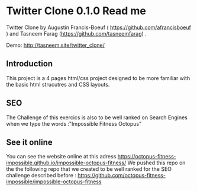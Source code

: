 #  Twitter Clone 0.1.0 Read me 

Twitter Clone  by Augustin Francis-Boeuf ( https://github.com/afrancisboeuf ) and Tasneem Farag (https://github.com/tasneemfarag) .

Demo: http://tasneem.site/twitter_clone/

## Introduction

This project is a 4 pages html/css project designed to be more familiar with the basic html strucutres and CSS layouts.

## SEO

The Challenge of this exercics is also to be well ranked on Search Engines when we type the words :"Impossible Fitness Octopus"

## See it online 

You can see the website online at this adress https://octopus-fitness-impossible.github.io/impossible-octopus-fitness/
We pushed this repo on the the following repo that we created to be well ranked for the SEO challenge described before : https://github.com/octopus-fitness-impossible/impossible-octopus-fitness
